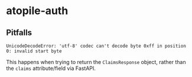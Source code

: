 # atopile-auth

## Pitfalls

```
UnicodeDecodeError: 'utf-8' codec can't decode byte 0xff in position 0: invalid start byte
```

This happens when trying to return the `ClaimsResponse` object, rather than the `claims` attribute/field via FastAPI.
